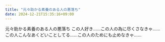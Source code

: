 ```yaml
---
title: "元々助かる素養のある人の悪落ち"
date: 2024-12-21T15:35:16+09:00
---
```

元々助かる素養のある人の悪落ち
この人好き……この人の為に尽くさなきゃ……この人こんなあくどいことしてる……この人のためにも止めなきゃ……
